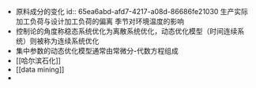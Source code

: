 - 原料成分的变化
  id:: 65ea6abd-afd7-4217-a08d-86686fe21030
  生产实际加工负荷与设计加工负荷的偏离
  季节对环境温度的影响
- 控制论的角度称稳态系统优化为离散系统优化，动态优化模型（时间连续系统）则被称为连续系统优化
- 集中参数的动态优化模型通常由常微分-代数方程组成
- [[哈尔滨石化]]
- [[data mining]]
-